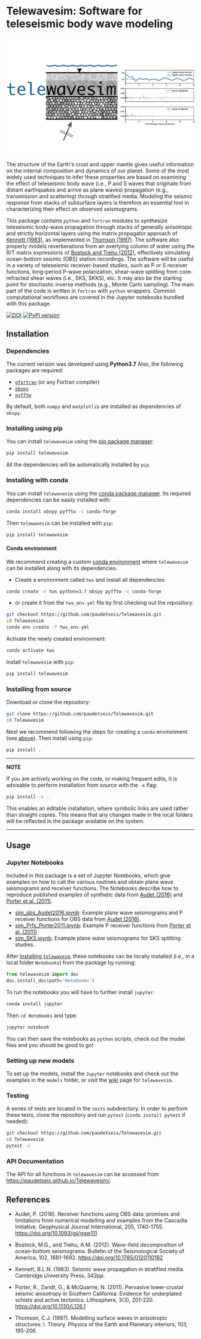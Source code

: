 # Telewavesim: Software for teleseismic body wave modeling

![](./telewavesim/examples/picture/tws_logo.png)

The structure of the Earth's crust and upper mantle gives useful information on the 
internal composition and dynamics of our planet. Some of the most widely used techniques
to infer these properties are based on examining the effect of teleseismic body wave 
(i.e., P and S waves that originate from distant earthquakes and arrive as plane waves)
propagation (e.g., transmission and scattering) through stratified media. Modeling the 
seismic response from stacks of subsurface layers is therefore an essential tool in 
characterizing their effect on observed seismograms.

This package contains `python` and `fortran` modules to synthesize teleseismic 
body-wave propagation through stacks of generally anisotropic and strictly horizontal 
layers using the matrix propagator approach of [Kennett (1983)](#references), as implemented
in [Thomson (1997)](#rerferences). 
The software also properly models reverberations from an overlying column of water using the R/T
matrix expressions of [Bostock and Trehu (2012)](#references), 
effectively simulating ocean-bottom seismic (OBS) station recordings. The software 
will be useful in a variety of teleseismic receiver-based studies, such as P or S 
receiver functions, long-period P-wave polarization, shear-wave splitting from 
core-refracted shear waves (i.e., SKS, SKKS), etc. It may also be the starting point 
for stochastic inverse methods (e.g., Monte Carlo sampling). The main part of the
code is written in `fortran` with `python` wrappers. Common computational 
workflows are covered in the Jupyter notebooks bundled with this package.

[![DOI](https://zenodo.org/badge/204565459.svg)](https://zenodo.org/badge/latestdoi/204565459)
[![PyPI version](https://badge.fury.io/py/telewavesim.svg)](https://badge.fury.io/py/telewavesim)

## Installation

### Dependencies

The current version was developed using **Python3.7**
Also, the following packages are required:

- [`gfortran`](https://gcc.gnu.org/wiki/GFortran) (or any Fortran compiler)
- [`obspy`](https://github.com/obspy/obspy/wiki)
- [`pyfftw`](https://pyfftw.readthedocs.io/en/latest/)

By  default, both `numpy` and `matplotlib` are installed as dependencies of `obspy`. 

### Installing using pip

You can install `telewavesim` using the [pip package manager](https://pypi.org/project/pip/):

```bash
pip install telewavesim
```
All the dependencies will be automatically installed by `pip`.

### Installing with conda

You can install `telewavesim` using the [conda package manager](https://conda.io).
Its required dependencies can be easily installed with:

```bash
conda install obspy pyfftw -c conda-forge
```

Then `telewavesim` can be installed with `pip`:

```bash
pip install telewavesim
```

#### Conda environment

We recommend creating a custom 
[conda environment](https://conda.io/docs/user-guide/tasks/manage-environments.html)
where `telewavesim` can be installed along with its dependencies. 

- Create a environment called `tws` and install all dependencies:

```bash
conda create -n tws python=3.7 obspy pyfftw -c conda-forge
```

- or create it from the `tws_env.yml` file by first checking out the repository:

```bash
git checkout https://github.com/paudetseis/Telewavesim.git
cd Telewavesim
conda env create -f tws_env.yml
```

Activate the newly created environment:

```bash
conda activate tws
```

Install `telewavesim` with `pip`:

```bash
pip install telewavesim
```

### Installing from source

Download or clone the repository:
```bash
git clone https://github.com/paudetseis/Telewavesim.git
cd Telewavesim
```

Next we recommend following the steps for creating a `conda` environment (see [above](#conda-environment)). Then install using `pip`:

```bash
pip install .
``` 

---
**NOTE**

If you are actively working on the code, or making frequent edits, it is advisable to perform 
installation from source with the `-e` flag: 

```bash
pip install -e .
```

This enables an editable installation, where symbolic links are used rather than straight 
copies. This means that any changes made in the local folders will be reflected in the 
package available on the system.

---

## Usage 

### Jupyter Notebooks

Included in this package is a set of Jupyter Notebooks, which give examples on how to call the various routines and obtain plane wave seismograms and receiver functions. The Notebooks describe how to reproduce published examples of synthetic data from [Audet (2016)](#references) and [Porter et al. (2011)](#references).

- [sim_obs_Audet2016.ipynb](./telewavesim/examples/Notebooks/sim_obs_Audet2016.ipynb): Example plane wave seismograms and P receiver functions for OBS data from [Audet (2016)](#Audet).
- [sim_Prfs_Porter2011.ipynb](./telewavesim/examples/Notebooks/sim_Prfs_Porter2011.ipynb): Example P receiver functions from [Porter et al. (2011)](#Porter)
- [sim_SKS.ipynb](./telewavesim/examples/Notebooks/sim_SKS.ipynb): Example plane wave seismograms for SKS splitting studies.

After [installing `telewaveim`](#installation), these notebooks can be locally installed (i.e., in a local folder `Notebooks`) from the package by running:

```python
from telewavesim import doc
doc.install_doc(path='Notebooks')
```

To run the notebooks you will have to further install `jupyter`:

```bash
conda install jupyter
```

Then ```cd Notebooks``` and type:

```bash
jupyter notebook
```

You can then save the notebooks as `python` scripts, check out the model files and you should be good to go!

### Setting up new models

To set up the models, install the `Jupyter` notebooks and check out the examples in the `models` folder, or visit the [wiki](https://github.com/paudetseis/Telewavesim/wiki/Models) page for `telewavesim`.

### Testing

A series of tests are located in the ``tests`` subdirectory. In order to perform these tests, clone the repository and run `pytest` (`conda install pytest` if needed):

```bash
git checkout https://github.com/paudetseis/Telewavesim.git
cd Telewavesim
pytest -v
```

### API Documentation

The API for all functions in `telewavesim` can be accessed from https://paudetseis.github.io/Telewavesim/.

## References

- Audet, P. (2016). Receiver functions using OBS data: promises and limitations from numerical modelling and examples from the Cascadia Initiative. Geophysical Journal International, 205, 1740-1755. https://doi.org/10.1093/gji/ggw111

- Bostock, M.G., and Trehu, A.M. (2012). Wave-field decomposition of ocean-bottom seismograms. Bulletin of the Seismological Society of America, 102, 1681-1692. https://doi.org/10.1785/0120110162

- Kennett, B.L.N. (1983). Seismic wave propagation in stratified media. Cambridge University Press, 342pp.

- Porter, R., Zandt, G., & McQuarrie, N. (2011). Pervasive lower-crustal seismic anisotropy in Southern California: Evidence for underplated schists and active tectonics. Lithosphere, 3(3), 201-220. https://doi.org/10.1130/L126.1

- Thomson, C.J. (1997). Modelling surface waves in anisotropic structures: I. Theory. Physics of the Earth and Planetary interiors, 103, 195-206. 
